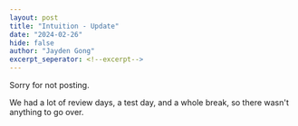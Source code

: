 ```yaml
---
layout: post
title: "Intuition - Update"
date: "2024-02-26"
hide: false
author: "Jayden Gong"
excerpt_seperator: <!--excerpt-->
---
```


Sorry for not posting.

We had a lot of review days,
a test day,
and a whole break,
so there wasn't anything to go over.
